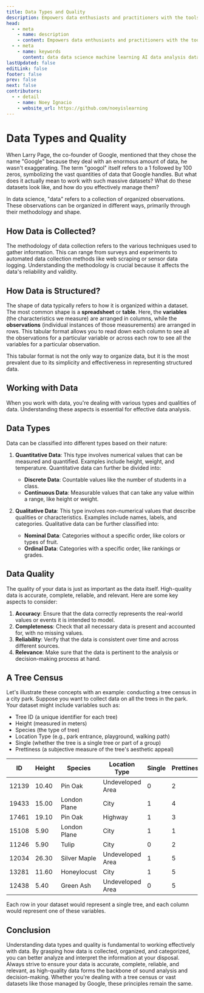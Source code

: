 ```yaml
---
title: Data Types and Quality
description: Empowers data enthusiasts and practitioners with the tools and knowledge to unlock the potential of data.
head:
  - - meta
    - name: description
    - content: Empowers data enthusiasts and practitioners with the tools and knowledge to unlock the potential of data.
  - - meta
    - name: keywords
      content: data data science machine learning AI data analysis data-driven data enthusiasts data practitioners
lastUpdated: false
editLink: false
footer: false
prev: false
next: false
contributors:
  - - detail
    - name: Noey Ignacio
    - website_url: https://github.com/noeyislearning
---
```


# Data Types and Quality

When Larry Page, the co-founder of Google, mentioned that they chose the name "Google" because they deal with an enormous amount of data, he wasn't exaggerating. The term "googol" itself refers to a 1 followed by 100 zeros, symbolizing the vast quantities of data that Google handles. But what does it actually mean to work with such massive datasets? What do these datasets look like, and how do you effectively manage them?

In data science, "data" refers to a collection of organized observations. These observations can be organized in different ways, primarily through their methodology and shape.

## How Data is Collected?

The methodology of data collection refers to the various techniques used to gather information. This can range from surveys and experiments to automated data collection methods like web scraping or sensor data logging. Understanding the methodology is crucial because it affects the data's reliability and validity.

## How Data is Structured?

The shape of data typically refers to how it is organized within a dataset. The most common shape is a **spreadsheet** or **table**. Here, the **variables** (the characteristics we measure) are arranged in columns, while the **observations** (individual instances of those measurements) are arranged in rows. This tabular format allows you to read down each column to see all the observations for a particular variable or across each row to see all the variables for a particular observation.

This tabular format is not the only way to organize data, but it is the most prevalent due to its simplicity and effectiveness in representing structured data.

## Working with Data

When you work with data, you're dealing with various types and qualities of data. Understanding these aspects is essential for effective data analysis.

## Data Types

Data can be classified into different types based on their nature:

1. **Quantitative Data**: This type involves numerical values that can be measured and quantified. Examples include height, weight, and temperature. Quantitative data can further be divided into:

   - **Discrete Data**: Countable values like the number of students in a class.
   - **Continuous Data**: Measurable values that can take any value within a range, like height or weight.

2. **Qualitative Data**: This type involves non-numerical values that describe qualities or characteristics. Examples include names, labels, and categories. Qualitative data can be further classified into:

   - **Nominal Data**: Categories without a specific order, like colors or types of fruit.
   - **Ordinal Data**: Categories with a specific order, like rankings or grades.

## Data Quality

The quality of your data is just as important as the data itself. High-quality data is accurate, complete, reliable, and relevant. Here are some key aspects to consider:

1. **Accuracy**: Ensure that the data correctly represents the real-world values or events it is intended to model.
2. **Completeness**: Check that all necessary data is present and accounted for, with no missing values.
3. **Reliability**: Verify that the data is consistent over time and across different sources.
4. **Relevance**: Make sure that the data is pertinent to the analysis or decision-making process at hand.

## A Tree Census

Let's illustrate these concepts with an example: conducting a tree census in a city park. Suppose you want to collect data on all the trees in the park. Your dataset might include variables such as:

- Tree ID (a unique identifier for each tree)
- Height (measured in meters)
- Species (the type of tree)
- Location Type (e.g., park entrance, playground, walking path)
- Single (whether the tree is a single tree or part of a group)
- Prettiness (a subjective measure of the tree's aesthetic appeal)

| ID    | Height | Species      | Location Type    | Single | Prettiness |
| ----- | ------ | ------------ | ---------------- | ------ | ---------- |
| 12139 | 10.40  | Pin Oak      | Undeveloped Area | 0      | 2          |
| 19433 | 15.00  | London Plane | City             | 1      | 4          |
| 17461 | 19.10  | Pin Oak      | Highway          | 1      | 3          |
| 15108 | 5.90   | London Plane | City             | 1      | 1          |
| 11246 | 5.90   | Tulip        | City             | 0      | 2          |
| 12034 | 26.30  | Silver Maple | Undeveloped Area | 1      | 5          |
| 13281 | 11.60  | Honeylocust  | City             | 1      | 5          |
| 12438 | 5.40   | Green Ash    | Undeveloped Area | 0      | 5          |

Each row in your dataset would represent a single tree, and each column would represent one of these variables.

## Conclusion

Understanding data types and quality is fundamental to working effectively with data. By grasping how data is collected, organized, and categorized, you can better analyze and interpret the information at your disposal. Always strive to ensure your data is accurate, complete, reliable, and relevant, as high-quality data forms the backbone of sound analysis and decision-making. Whether you're dealing with a tree census or vast datasets like those managed by Google, these principles remain the same.
